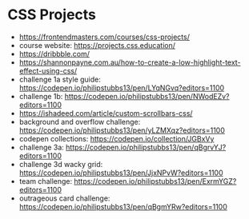 # CSS Projects

* <https://frontendmasters.com/courses/css-projects/>
* course website: <https://projects.css.education/>
* <https://dribbble.com/>
* <https://shannonpayne.com.au/how-to-create-a-low-highlight-text-effect-using-css/>
* challenge 1a style guide: <https://codepen.io/philipstubbs13/pen/LYqNGvq?editors=1100>
* challenge 1b: <https://codepen.io/philipstubbs13/pen/NWodEZv?editors=1100>
* <https://ishadeed.com/article/custom-scrollbars-css/>
* background and overflow challenge: <https://codepen.io/philipstubbs13/pen/yLZMXqz?editors=1100>
* codepen collections: <https://codepen.io/collection/JGBxVy>
* challenge 3a: <https://codepen.io/philipstubbs13/pen/qBgrvYJ?editors=1100>
* challenge 3d wacky grid: <https://codepen.io/philipstubbs13/pen/JjxNPvW?editors=1100>
* team challenge: <https://codepen.io/philipstubbs13/pen/ExrmYGZ?editors=1100>
* outrageous card challenge: <https://codepen.io/philipstubbs13/pen/qBgmYRw?editors=1100>